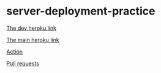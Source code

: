 # server-deployment-practice


[The dev heroku link](https://yasmeen-server-deploy-dev.herokuapp.com/)

[The main heroku link](https://yasmeen-server-deploy-prod.herokuapp.com/)

[Action](https://github.com/yasmeenokh/reading-notes)

[Pull requests](https://github.com/yasmeenokh/server-deployment-practice/pulls)

